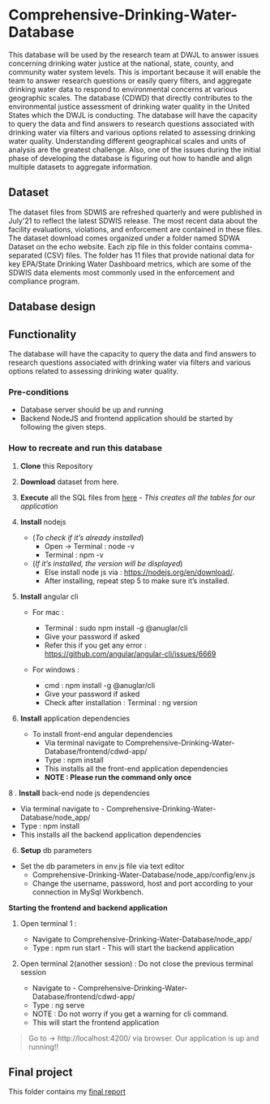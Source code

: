 # Comprehensive-Drinking-Water-Database
This database will be used by the research team at DWJL to answer issues concerning drinking water justice at the national, state, county, and community water system levels. This is important because it will  enable the team  to answer research questions or easily query filters, and aggregate drinking water data to respond to environmental concerns at various geographic scales. The database (CDWD) that directly contributes to the environmental justice assessment of drinking water quality in the United States which the DWJL is conducting. The database will have the capacity to query the data and find answers to research questions associated with drinking water via filters and various options related to assessing drinking water quality. Understanding different geographical scales and units of analysis are the greatest challenge. Also, one of the issues during the initial phase of developing the database is figuring out how to handle and align multiple datasets to aggregate information.

## Dataset
The dataset files from SDWIS are refreshed quarterly and were published in July'21 to reflect the latest SDWIS release. The most recent data about the facility evaluations, violations, and enforcement are contained in these files. The dataset download comes organized under a folder named SDWA Dataset on the echo website. Each zip file in this folder contains comma-separated (CSV) files. The folder has 11 files that provide national data for key EPA/State Drinking Water Dashboard metrics, which are some of the SDWIS data elements most commonly used in the enforcement and compliance program.

## Database design

## Functionality
The database will have the capacity to query the data and find answers to research questions associated with drinking water via filters and various options related to assessing drinking water quality.

### Pre-conditions
* Database server should be up and running
* Backend NodeJS and frontend application should be started by following the given steps.


### How to recreate and run this database

1. **Clone** this Repository
2. **Download** dataset from here.
3. **Execute** all the SQL files from [here](https://github.com/muthusm/Comprehensive-Drinking-Water-Database/tree/main/SQL) -
    *This creates all the tables for our application*

5. **Install** nodejs
     - (*To check if it’s already installed*)
         - Open -> Terminal : node -v 
         - Terminal : npm -v 
     - (*If it’s installed, the version will be displayed*)
         - Else install node js via : https://nodejs.org/en/download/.
         - After installing, repeat step 5 to make sure it’s installed. 

6. **Install** angular cli
   - For mac :
     - Terminal : sudo npm install -g @anuglar/cli
     - Give your password if asked
     - Refer this if you get any error : https://github.com/angular/angular-cli/issues/6669

   - For windows :
     - cmd : npm install -g @anuglar/cli
     - Give your password if asked
     - Check after installation : Terminal : ng version

7. **Install** application dependencies
     - To install front-end angular dependencies
       - Via terminal navigate to Comprehensive-Drinking-Water-Database/frontend/cdwd-app/
       - Type : npm install
       - This installs all the front-end application dependencies
       - **NOTE : Please run the command only once**

8 . **Install** back-end node js dependencies
  - Via terminal navigate to - Comprehensive-Drinking-Water-Database/node_app/
  - Type : npm install
  - This installs all the backend application dependencies

6. **Setup** db parameters 
  - Set the db parameters in env.js file via text editor
    - Comprehensive-Drinking-Water-Database/node_app/config/env.js
    - Change the username, password, host and port according to your connection in MySql Workbench.


**Starting the frontend and backend application**

1. Open terminal 1 :
   - Navigate to Comprehensive-Drinking-Water-Database/node_app/
   - Type : npm run start - This will start the backend application

2. Open terminal 2(another session) : Do not close the previous terminal session
   - Navigate to - Comprehensive-Drinking-Water-Database/frontend/cdwd-app/
   - Type : ng serve
   - NOTE : Do not worry if you get a warning for cli command.
   - This will start the frontend application
   
> Go to -> http://localhost:4200/ via browser. Our application is up and running!!


## Final project
This folder contains my [final report](https://github.com/muthusm/Comprehensive-Drinking-Water-Database/blob/main/Report) 
